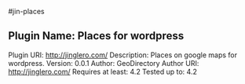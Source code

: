 #jin-places

## Plugin Name: Places for wordpress

Plugin URI: http://jinglero.com/
Description: Places on google maps for wordpress.
Version: 0.0.1
Author: GeoDirectory
Author URI: http://jinglero.com/
Requires at least: 4.2
Tested up to: 4.2